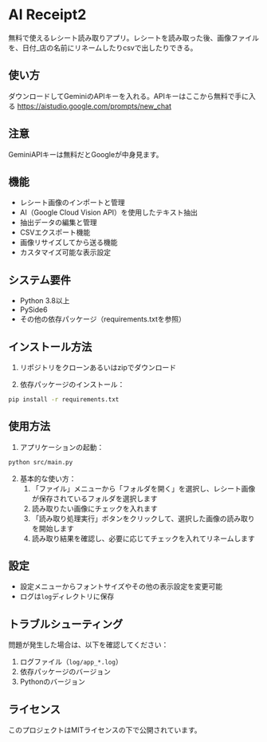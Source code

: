 # AI Receipt2

無料で使えるレシート読み取りアプリ。レシートを読み取った後、画像ファイルを、日付_店の名前にリネームしたりcsvで出したりできる。


## 使い方

ダウンロードしてGeminiのAPIキーを入れる。APIキーはここから無料で手に入る
https://aistudio.google.com/prompts/new_chat

## 注意

GeminiAPIキーは無料だとGoogleが中身見ます。


## 機能


- レシート画像のインポートと管理
- AI（Google Cloud Vision API）を使用したテキスト抽出
- 抽出データの編集と管理
- CSVエクスポート機能
- 画像リサイズしてから送る機能
- カスタマイズ可能な表示設定

## システム要件

- Python 3.8以上
- PySide6
- その他の依存パッケージ（requirements.txtを参照）

## インストール方法

1. リポジトリをクローンあるいはzipでダウンロード


2. 依存パッケージのインストール：
```bash
pip install -r requirements.txt
```

## 使用方法

1. アプリケーションの起動：
```bash
python src/main.py
```

2. 基本的な使い方：
   1. 「ファイル」メニューから「フォルダを開く」を選択し、レシート画像が保存されているフォルダを選択します
   2. 読み取りたい画像にチェックを入れます
   3. 「読み取り処理実行」ボタンをクリックして、選択した画像の読み取りを開始します
   4. 読み取り結果を確認し、必要に応じてチェックを入れてリネームします

## 設定

- 設定メニューからフォントサイズやその他の表示設定を変更可能
- ログは`log`ディレクトリに保存

## トラブルシューティング

問題が発生した場合は、以下を確認してください：
1. ログファイル（`log/app_*.log`）
2. 依存パッケージのバージョン
3. Pythonのバージョン

## ライセンス

このプロジェクトはMITライセンスの下で公開されています。 